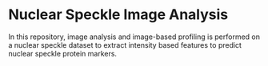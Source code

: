 # Nuclear Speckle Image Analysis

In this repository, image analysis and image-based profiling is performed on a nuclear speckle dataset to extract intensity based features to predict nuclear speckle protein markers.
